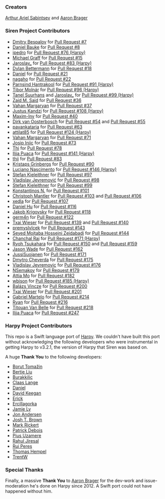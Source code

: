 ### Creators
[Arthur Ariel Sabintsev](http://www.sabintsev.com/) and [Aaron Brager](https://twitter.com/GetAaron)

### Siren Project Contributors
- [Dmitry Bespalov](https://github.com/diamondsky) for [Pull Request #7](https://github.com/ArtSabintsev/Siren/pull/7)
- [Daniel Bauke](https://github.com/bonkey) for [Pull Request #8](https://github.com/ArtSabintsev/Siren/pull/8)
- [ipedro](https://github.com/ipedro) for [Pull Request #76 (Harpy)](https://github.com/ArtSabintsev/Harpy/pull/76)
- [Michael Graff](https://github.com/skandragon) for [Pull Request #15](https://github.com/ArtSabintsev/Siren/pull/15)
- [Jaroslav_](https://github.com/jaroslavas) for [Pull Request #83 (Harpy)](https://github.com/ArtSabintsev/Harpy/pull/83)
- [Dylan Bettermann](https://github.com/dbettermann) for [Pull Request #18](https://github.com/ArtSabintsev/Siren/pull/18)
- [Daniel](https://github.com/Daniel) for [Pull Request #21](https://github.com/ArtSabintsev/Siren/pull/21)
- [nagaho](https://github.com/nagaho) for [Pull Request #22](https://github.com/ArtSabintsev/Siren/pull/22)
- [Parnsind Hantrakool](https://github.com/kong707) for [Pull Request #91 (Harpy)](https://github.com/ArtSabintsev/Harpy/issues/91)
- [Tibor Molnár](https://github.com/fatalaa) for [Pull Request #96 (Harpy)](https://github.com/ArtSabintsev/Harpy/issues/96)
- [Tanel Suurhans](https://github.com/tanelsuurhans) and [Jaroslav_](https://github.com/jaroslavas) for [Pull Request #99 (Harpy)](https://github.com/ArtSabintsev/Harpy/issues/99)
- [Zaid M. Said](https://github.com/SentulAsia) for [Pull Request #36](https://github.com/ArtSabintsev/Siren/pull/36)
- [Vahan Margaryan](https://github.com/VahanMargaryan) for [Pull Request #37](https://github.com/ArtSabintsev/Siren/pull/37)
- [Justus Kandzi](https://github.com/jkandzi) for [Pull Request #108 (Harpy)](https://github.com/ArtSabintsev/Harpy/pull/108)
- [Maxim-Inv](https://github.com/Maxim-Inv) for [Pull Request #40](https://github.com/ArtSabintsev/Siren/pull/40)
- [Dirk van Oosterbosch](https://github.com/irlabs) for [Pull Request #54](https://github.com/ArtSabintsev/Siren/pull/54) and [Pull Request #55](https://github.com/ArtSabintsev/Siren/pull/55)
- [pavankataria](https://github.com/pavankataria) for [Pull Request #63](https://github.com/ArtSabintsev/Siren/pull/63)
- [attilat85](https://github.com/attilat85) for [Pull Request #124 (Harpy)](https://github.com/ArtSabintsev/Harpy/pull/124)
- [Vahan Margaryan](https://github.com/VahanMargaryan) for [Pull Request #71](https://github.com/ArtSabintsev/Siren/pull/71)
- [Josip Injic](https://github.com/jinjic) for [Pull Request #73](https://github.com/ArtSabintsev/Siren/pull/73)
- [Thi](https://github.com/thii) for [Pull Request #78](https://github.com/ArtSabintsev/Siren/pull/78)
- [Ilija Puaca](https://github.com/ilijapuaca) for [Pull Request #141 (Harpy)](https://github.com/ArtSabintsev/Harpy/pull/141)
- [thii](https://github.com/ilijapuaca) for [Pull Request #83](https://github.com/ArtSabintsev/Siren/pull/83)
- [Kristaps Grinbergs](https://github.com/fassko) for [Pull Request #90](https://github.com/ArtSabintsev/Siren/pull/90)
- [Luciano Nascimento](https://github.com/@lucianocn) for [Pull Request #146 (Harpy)](https://github.com/ArtSabintsev/Harpy/pull/146)
- [Stefan Kieleithner](https://github.com/steviki) for [Pull Request #97](https://github.com/ArtSabintsev/Siren/pull/97)
- [Vladislav Jevremović](https://github.com/VladislavJevremovic) for [Pull Request #98](https://github.com/ArtSabintsev/Siren/pull/98)
- [Stefan Kieleithner](https://github.com/steviki) for [Pull Request #99](https://github.com/ArtSabintsev/Siren/pull/99)
- [Konstantinos N.](https://github.com/kwstasna) for [Pull Request #101](https://github.com/ArtSabintsev/Siren/pull/101)
- [Christoph Mantler](https://github.com/ChrisixFlash) for [Pull Request #103](https://github.com/ArtSabintsev/Siren/pull/103) and [Pull Request #106](https://github.com/ArtSabintsev/Siren/pull/106)
- [xedla](https://github.com/xedla) for [Pull Request #107](https://github.com/ArtSabintsev/Siren/pull/107)
- [Daniel Hu](https://github.com/zongmumask) for [Pull Request #116](https://github.com/ArtSabintsev/Siren/pull/116)
- [Jakob Krigovsky](https://github.com/sonicdoe) for [Pull Request #118](https://github.com/ArtSabintsev/Siren/pull/118)
- [germ4n](https://github.com/glm4) for [Pull Request #122](https://github.com/ArtSabintsev/Siren/pull/122)
- [Txai Wieser](https://github.com/txaiwieser) for [Pull Request #139](https://github.com/ArtSabintsev/Siren/pull/139) and [Pull Request #140](https://github.com/ArtSabintsev/Siren/pull/140)
- [premyslvlcek](https://github.com/premyslvlcek) for [Pull Request #143](https://github.com/ArtSabintsev/Siren/pull/143)
- [Seyed Mojtaba Hosseini Zeidabadi](https://github.com/MojtabaHs) for [Pull Request #144](https://github.com/ArtSabintsev/Siren/pull/143)
- [Chanchal Raj](https://github.com/RajChanchal) for [Pull Request #171 (Harpy)](https://github.com/ArtSabintsev/harpy/pull/171)
- [Ryoh Tsukahara](https://github.com/nixnoughtnothing) for [Pull Request #150](https://github.com/ArtSabintsev/Siren/pull/150) and [Pull Request #159](https://github.com/ArtSabintsev/Siren/pull/159)
- [Jason Wade](https://github.com/iJasonWade) for [Pull Request #162](https://github.com/ArtSabintsev/Siren/pull/162)
- [JussiSuojanen](https://github.com/JussiSuojanen) for [Pull Request #171](https://github.com/ArtSabintsev/Siren/pull/171)
- [Dmytro Cheverda](https://github.com/dimacheverda) for [Pull Request #175](https://github.com/ArtSabintsev/Siren/pull/175)
- [Vladislav Jevremovic](https://github.com/VladislavJevremovic) for [Pull Request #176](https://github.com/ArtSabintsev/Siren/pull/176)
- [NSemakov](https://github.com/NSemakov) for [Pull Request #179](https://github.com/ArtSabintsev/Siren/pull/179)
- [Attia Mo](https://github.com/attiamo) for [Pull Request #182](https://github.com/ArtSabintsev/Siren/pull/182)
- [wbison](https://github.com/wbison) for [Pull Request #185 (Harpy)](https://github.com/ArtSabintsev/Harpy/pull/185)
- [Balázs Vincze](https://github.com/vinczebalazs) for [Pull Request #200](https://github.com/ArtSabintsev/siren/pull/200)
- [Txai Wieser](https://github.com/txaiwieser) for [Pull Request #201](https://github.com/ArtSabintsev/siren/pull/200)
- [Gabriel Martelo](https://github.com/gabmarfer) for [Pull Request #214](https://github.com/ArtSabintsev/Siren/pull/214)
- [Ryan](ryanthon) for [Pull Request #216](https://github.com/ArtSabintsev/Siren/pull/216)
- [Titouan Van Belle](TitouanVanBelle) for [Pull Request #218](https://github.com/ArtSabintsev/Siren/pull/218)
- [Ilija Puaca](https://github.com/ilijapuaca) for [Pull Request #247](https://github.com/ArtSabintsev/Siren/pull/247)

### Harpy Project Contributors
This repo is a Swift language port of [Harpy](https://github.com/ArtSabintsev/Harpy). We couldn't have built this port without acknowledging the following developers who were instrumental in getting Harpy to v3.2.1, the version of Harpy that Siren was based on.

A huge **Thank You** to the following developers:

- [Borut Tomažin](https://github.com/borut-t)
- [Bertie Liu](https://github.com/https://github.com/aceisScope)
- [Burakkilic](https://github.com/burakkilic)
- [Claas Lange](https://github.com/claaslange)
- [Daniel](https://github.com/danieltskv)
- [David Keegan](https://github.com/kgn)
- [Erick](https://github.com/dexcell0)
- [Ercillagorka](https://github.com/ercillagorka)
- [Jamie Ly](https://github,com/jamiely)
- [Jon Andersen](https://github.com/jonandersen)
- [Josh T. Brown](https://github.com/joshuatbrown)
- [Mark Rickert](https://github.com/markrickert)
- [Patrick Debois](https://github.com/jedi4ever)
- [Pius Uzamere](https://github.com/pius)
- [Rahul Jiresal](https://github.com/rahuljiresal)
- [Rui Peres](https://github.com/RuiAAPeres)
- [Thomas Hempel](https://github.com/thomashempel)
- [TrentW](https://github.com/trentw)

### Special Thanks
Finally, a massive **Thank You** to [Aaron Brager](https://twitter.com/GetAaron) for the dev-work and issue-moderation he's done on Harpy since 2012. A Swift port could not have happened without him.
